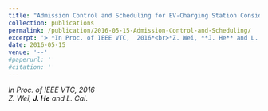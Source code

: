 ```yaml
---
title: "Admission Control and Scheduling for EV-Charging Station Considering Time-of-Use Pricing"
collection: publications
permalink: /publication/2016-05-15-Admission-Control-and-Scheduling/
excerpt: '> *In Proc. of IEEE VTC,  2016*<br>*Z. Wei, **J. He** and L. Cai*.'
date: 2016-05-15
venue: '--'
#paperurl: ''
#citation: ''
---
```

*In Proc. of IEEE VTC,  2016*  
*Z. Wei, **J. He** and L. Cai*.
